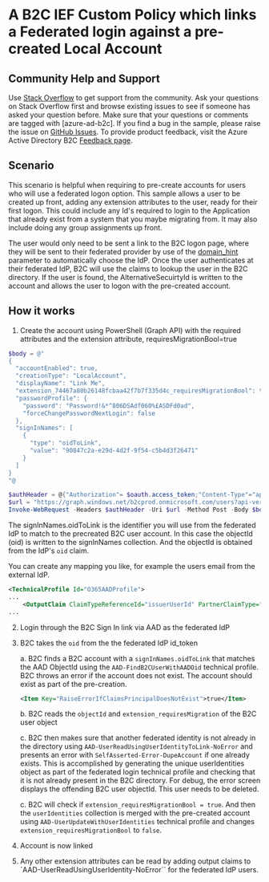 # A B2C IEF Custom Policy which links a Federated login against a pre-created Local Account

## Community Help and Support
Use [Stack Overflow](https://stackoverflow.com/questions/tagged/azure-ad-b2c) to get support from the community. Ask your questions on Stack Overflow first and browse existing issues to see if someone has asked your question before. Make sure that your questions or comments are tagged with [azure-ad-b2c].
If you find a bug in the sample, please raise the issue on [GitHub Issues](https://github.com/azure-ad-b2c/samples/issues).
To provide product feedback, visit the Azure Active Directory B2C [Feedback page](https://feedback.azure.com/forums/169401-azure-active-directory?category_id=160596).

## Scenario
This scenario is helpful when requiring to pre-create accounts for users who will use a federated logon option.
This sample allows a user to be created up front, adding any extension attributes to the user, ready for their first logon. This could include any Id's required to login to the Application that already exist from a system that you maybe migrating from. It may also include doing any group assignments up front.

The user would only need to be sent a link to the B2C logon page, where they will be sent to their federated provider by use of the [domain_hint](https://docs.microsoft.com/en-us/azure/active-directory-b2c/direct-signin#redirect-sign-in-to-a-social-provider) parameter to automatically choose the IdP. Once the user authenticates at their federated IdP, B2C will use the claims to lookup the user in the B2C directory. If the user is found, the AlternativeSecuirtyId is written to the account and allows the user to logon with the pre-created account.

## How it works

1.	Create the account using PowerShell (Graph API) with the required attributes and the extension attribute, requiresMigrationBool=true

```powershell
$body = @"
{
  "accountEnabled": true,
  "creationType": "LocalAccount",
  "displayName": "Link Me",
  "extension_74467a80b26148fcbaa42f7b7f335d4c_requiresMigrationBool": true,
  "passwordProfile": {
    "password": "Password!&*^806DSAdf060%£ASDFd0ad",
    "forceChangePasswordNextLogin": false
  },
  "signInNames": [
    {
      "type": "oidToLink",
      "value": "90847c2a-e29d-4d2f-9f54-c5b4d3f26471"
    }
  ]
}
"@

$authHeader = @{"Authorization"= $oauth.access_token;"Content-Type"="application/json";"ContentLength"=$body.length }
$url = "https://graph.windows.net/b2cprod.onmicrosoft.com/users?api-version=1.6"
Invoke-WebRequest -Headers $authHeader -Uri $url -Method Post -Body $body
```

The signInNames.oidToLink is the identifier you will use from the federated IdP to match to the precreated B2C user account. In this case the objectId (oid) is written to the signInNames collection.
And the objectId is obtained from the IdP's `oid` claim.

You can create any mapping you like, for example the users email from the external IdP.

```xml
<TechnicalProfile Id="O365AADProfile">
...
    <OutputClaim ClaimTypeReferenceId="issuerUserId" PartnerClaimType="oid"/>
...
```

2.	Login through the B2C Sign In link via AAD as the federated IdP
3.	B2C takes the `oid` from the the federated IdP id_token

    a. B2C finds a B2C account with a `signInNames.oidToLink` that matches the AAD ObjectId using the `AAD-FindB2CUserWithAADOid` technical profile. B2C throws an error if the account does not exist. The account should exist as part of the pre-creation.
    ```xml
    <Item Key="RaiseErrorIfClaimsPrincipalDoesNotExist">true</Item>
    ```

    b. B2C reads the `objectId` and `extension_requiresMigration` of the B2C user object

    c. B2C then makes sure that another federated identity is not already in the directory using `AAD-UserReadUsingUserIdentityToLink-NoError` and presents an error with `SelfAsserted-Error-DupeAccount` if one already exists. This is accomplished by generating the unique userIdentities object as part of the federated login technical profile and checking that it is not already present in the B2C directory. For debug, the error screen displays the offending B2C user objectId. This user needs to be deleted.

    c. B2C will check if `extension_requiresMigrationBool = true`. And then the `userIdentities` collection is merged with the pre-created account using `AAD-UserUpdateWithUserIdentities` technical profile and changes `extension_requiresMigrationBool` to `false`.

5.	Account is now linked
6.	Any other extension attributes can be read by adding output claims to `AAD-UserReadUsingUserIdentity-NoError`` for the federated IdP users.
